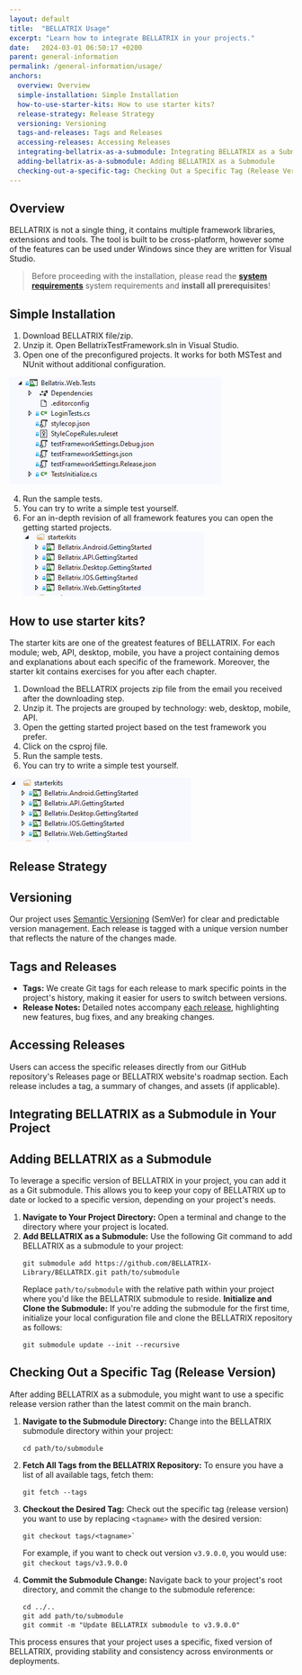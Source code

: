 ```yaml
---
layout: default
title:  "BELLATRIX Usage"
excerpt: "Learn how to integrate BELLATRIX in your projects."
date:   2024-03-01 06:50:17 +0200
parent: general-information
permalink: /general-information/usage/
anchors:
  overview: Overview
  simple-installation: Simple Installation
  how-to-use-starter-kits: How to use starter kits?
  release-strategy: Release Strategy
  versioning: Versioning
  tags-and-releases: Tags and Releases
  accessing-releases: Accessing Releases
  integrating-bellatrix-as-a-submodule: Integrating BELLATRIX as a Submodule
  adding-bellatrix-as-a-submodule: Adding BELLATRIX as a Submodule
  checking-out-a-specific-tag: Checking Out a Specific Tag (Release Version)
---
```

Overview
--------
BELLATRIX is not a single thing, it contains multiple framework libraries, extensions and tools. The tool is built to be cross-platform, however some of the features can be used under Windows since they are written for Visual Studio.

> Before proceeding with the installation, please read the [**system requirements**](system-requirements.md) system requirements and **install all prerequisites**!

Simple Installation
------------------
1. Download BELLATRIX file/zip.
2. Unzip it. Open BellatrixTestFramework.sln in Visual Studio.
3. Open one of the preconfigured projects. It works for both MSTest and NUnit without additional configuration.

![Bellatrix Preconfigured Web Project](images/bellatrix-web-preconfigured.PNG)

4. Run the sample tests.
5. You can try to write a simple test yourself.
6. For an in-depth revision of all framework features you can open the getting started projects.
![Starter Kits](images/starter-kits.PNG)

How to use starter kits?
------------------
The starter kits are one of the greatest features of BELLATRIX. For each module; web, API, desktop, mobile, you have a project containing demos and explanations about each specific of the framework. Moreover, the starter kit contains exercises for you after each chapter.
1. Download the BELLATRIX projects zip file from the email you received after the downloading step.
2. Unzip it. The projects are grouped by technology: web, desktop, mobile, API.
3. Open the getting started project based on the test framework you prefer.
4. Click on the csproj file.
5. Run the sample tests.
6. You can try to write a simple test yourself.

![Starter Kits](images/starter-kits.PNG)

Release Strategy
--------

Versioning
--------
Our project uses [Semantic Versioning](https://semver.org/) (SemVer) for clear and predictable version management. Each release is tagged with a unique version number that reflects the nature of the changes made.

Tags and Releases
--------
-   **Tags:** We create Git tags for each release to mark specific points in the project's history, making it easier for users to switch between versions.
-   **Release Notes:** Detailed notes accompany [each release](https://bellatrix.solutions/roadmap/release-3-9-0-0-lyra/), highlighting new features, bug fixes, and any breaking changes.

Accessing Releases
--------
Users can access the specific releases directly from our GitHub repository's Releases page or BELLATRIX website's roadmap section. Each release includes a tag, a summary of changes, and assets (if applicable).

Integrating BELLATRIX as a Submodule in Your Project
--------

Adding BELLATRIX as a Submodule
--------
To leverage a specific version of BELLATRIX in your project, you can add it as a Git submodule. This allows you to keep your copy of BELLATRIX up to date or locked to a specific version, depending on your project's needs.
1.  **Navigate to Your Project Directory:** Open a terminal and change to the directory where your project is located.
2.  **Add BELLATRIX as a Submodule:** Use the following Git command to add BELLATRIX as a submodule to your project:
    ```
    git submodule add https://github.com/BELLATRIX-Library/BELLATRIX.git path/to/submodule
    ``` 
    Replace `path/to/submodule` with the relative path within your project where you'd like the BELLATRIX submodule to reside.
    **Initialize and Clone the Submodule:** If you're adding the submodule for the first time, initialize your local configuration file and clone the BELLATRIX repository as follows:
    ```
    git submodule update --init --recursive
    ```

Checking Out a Specific Tag (Release Version)
--------
After adding BELLATRIX as a submodule, you might want to use a specific release version rather than the latest commit on the main branch.
1.  **Navigate to the Submodule Directory:** Change into the BELLATRIX submodule directory within your project:
    ```
    cd path/to/submodule
    ```
2.  **Fetch All Tags from the BELLATRIX Repository:** To ensure you have a list of all available tags, fetch them:
    ```
    git fetch --tags
    ```
3.  **Checkout the Desired Tag:** Check out the specific tag (release version) you want to use by replacing `<tagname>` with the desired version:
    ```   
    git checkout tags/<tagname>` 
    ```
    For example, if you want to check out version `v3.9.0.0`, you would use:
    ```git checkout tags/v3.9.0.0``` 

4.  **Commit the Submodule Change:** Navigate back to your project's root directory, and commit the change to the submodule reference:
    ```
    cd ../..
    git add path/to/submodule
    git commit -m "Update BELLATRIX submodule to v3.9.0.0"
    ```
This process ensures that your project uses a specific, fixed version of BELLATRIX, providing stability and consistency across environments or deployments.